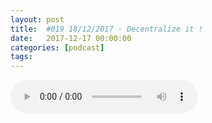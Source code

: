 ```yaml
---
layout: post
title:  #019 18/12/2017 - Decentralize it !
date:   2017-12-17 00:00:00
categories: [podcast]
tags:
---
```

<audio src='http://feeds.soundcloud.com/stream/371056586-la-bulle-crypto-019-18122017-decentralize-it.mp3' auto-play='false' controls='true' />

#019 18/12/2017 - Decentralize it !

Des questions à propos de l’épisode ? On a dit une bêtise ? Envie de partager et d’échanger ?
Rejoins nous sur notre communauté Telegram (t.me/joinchat/BPCby0LDFPYTUhYNDlILVg) ou par Twitter @labullecrypto.

Youtube goo.gl/X4q3gt
Twitter twitter.com/labullecrypto 
RSS feeds.feedburner.com/labullecrypto
Telegram t.me/joinchat/BPCby0LDFPYTUhYNDlILVg
Soundcloud @la-bulle-crypto
iTunes itunes.apple.com/fr/podcast/la-bulle/id1281121446

Net neutrality coins
https://twitter.com/IoP_community/status/938175924943704064 
http://libertaria.world/projects/#
https://iop.global 

Au dernier épisode, on a parlé de l’introduction des contrats à terme sur le bitcoin par la CME et la CBOE. Cette semaine, TD ameritrade a annoncé qu’elle va autoriser dès ce Lundi le trade de Futures de Bitcoin sur sa plateforme
https://www.cnbc.com/2017/12/15/bitcoin-futures-are-about-to-get-another-big-boost.html
http://www.cmegroup.com/media-room/press-releases/2017/12/01/cme_group_self-certifiesbitcoinfuturestolaunchdec18.html

Stratis
Full node release, le 18 Décembre 
https://cointelegraph.com/press-releases/stratis-bitcoin-full-node-daemon-alpha-released

19 Décembre
https://medium.com/@dragonchain/dragonchain-goes-subreddit-b7e2509b00d2
Dragonchain annonce sa permiere AMA
Meetup Stellar https://www.meetup.com/Stellar-HK/events/245557380/
meetup IOTA https://twitter.com/IOTAcurrency/status/922215451911999496

20 Décembre
Lancement de navpay https://navcoin.org/news/cryptolark-interview-the-navpay-launch-date-and-xmas-navpis-sold-out/

21 Décembre
Lancement de wechat XEM wallet  https://www.youtube.com/watch?v=IL0Yg-1PPmM&feature=youtu.be&t=2m20s

23 Décembre
http://lightningbitcoin.io/
https://twitter.com/bitcoinplatinum/status/939978902922915840

22 Décembre
waves NG activations https://twitter.com/wavesplatform/status/938815291664027648

24 Décembre
3 annonces de monaco: https://twitter.com/kris_hk/status/941307727912976384 

25 Décembre
Christmas surprise par bitpay et tenX
NEO: lancement de coopetition sur le mainnet https://medium.com/proof-of-working/decentralization-from-coopetition-b10d7ce3b9d 

CryptoTraders:
XZC hardfork+token burn le 23 Décembre

Ce que dit twitter: Ripple 

Soutenez le podcast:
BTC: 1F8mSBpdVSYbW7S5w5zaFRtPkJGAjneFVN
LTC: LgKsmiwozmhH4XixzP9iUzHR3DBGtCuo7F
ETH (et autres tokens): 0xe390d66441D0144fd54bd82Bff96B94E7620196f

Intro/outro music: Cash Rules by Ari de Niro is licensed under a Attribution-NonCommercial 3.0 International License.

La Bulle Crypto est un podcast purement information à propos de l’univers des crypto monnaies. Toutes les information fournies durant cette épisode NE SONT PAS À PRENDRE COMME DES CONSEIL D’INVESTISSEMENT. La Bulle Crypto ne fournit pas de conseils d'investissement.
